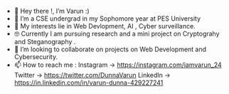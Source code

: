 - 👋 Hey there !, I’m Varun :)
- 🌱 I’m a CSE undergrad in my Sophomore year at PES University
- 👀 My interests lie in Web Devlopment, AI , Cyber surveillance.
- 🤓 Currently I am pursuing research and a mini project on Cryptograhy and Steganography .
- 💞️ I’m looking to collaborate on projects on Web Development and Cybersecurity.
- 📫 How to reach me :
        Instagram ->  https://instagram.com/iamvarun_24
        Twitter   ->  https://twitter.com/DunnaVarun
        LinkedIn  ->  https://in.linkedin.com/in/varun-dunna-429227241

<!---
vr0nik/vr0nik is a ✨ special ✨ repository because its `README.md` (this file) appears on your GitHub profile.
You can click the Preview link to take a look at your changes.
--->
